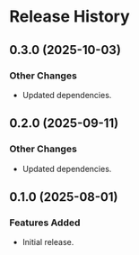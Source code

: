 # Release History

## 0.3.0 (2025-10-03)

### Other Changes

- Updated dependencies.

## 0.2.0 (2025-09-11)

### Other Changes

- Updated dependencies.

## 0.1.0 (2025-08-01)

### Features Added

- Initial release.
